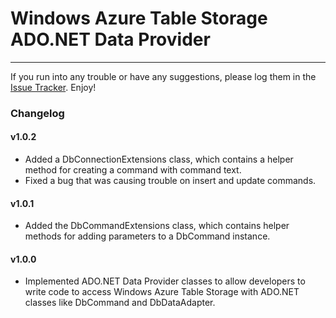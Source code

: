Windows Azure Table Storage ADO.NET Data Provider
=================================================
-------------------------------------------------
If you run into any trouble or have any suggestions, please log them in the [Issue Tracker](https://github.com/honkywater/TableStorageDataProvider/issues). Enjoy!

### Changelog

#### v1.0.2

* Added a DbConnectionExtensions class, which contains a helper method for creating a command with command text.
* Fixed a bug that was causing trouble on insert and update commands.

#### v1.0.1

* Added the DbCommandExtensions class, which contains helper methods for adding parameters to a DbCommand instance.

#### v1.0.0

* Implemented ADO.NET Data Provider classes to allow developers to write code to access Windows Azure Table Storage with ADO.NET classes like DbCommand and DbDataAdapter.